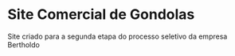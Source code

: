 # Site Comercial de Gondolas
 Site criado para a segunda etapa do processo seletivo da empresa Bertholdo
